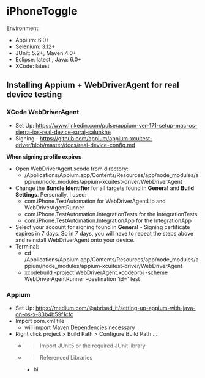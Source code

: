 # iPhoneToggle
Environment: 
- Appium: 6.0+
- Selenium: 3.12+
- JUnit: 5.2+, Maven:4.0+
- Eclipse: latest , Java: 6.0+
- XCode: latest


## **Installing Appium + WebDriverAgent for real device testing**
### **XCode WebDriverAgent**
  - Set Up: https://www.linkedin.com/pulse/appium-ver-171-setup-mac-os-sierra-ios-real-device-suraj-salunkhe
  - Signing - https://github.com/appium/appium-xcuitest-driver/blob/master/docs/real-device-config.md
  
  **When signing profile expires**
  - Open WebDriverAgent.xcode from directory:
     - /Applications/Appium.app/Contents/Resources/app/node_modules/appium/node_modules/appium-xcuitest-driver/WebDriverAgent
  - Change the **Bundle Identifier** for all targets found in **General** and **Build Settings**. Personally, I used:
    - com.iPhone.TestAutomation for WebDriverAgentLib and WebDriverAgentRunner
    - com.iPhone.TestAutomation.IntegrationTests for the IntegrationTests
    - com.iPhone.TestAutomation.IntegrationApp for the IntegrationApp
   - Select your account for signing found in **General**
    - Signing certificate expires in 7 days. So in 7 days, you will have to repeat the steps above and reinstall WebDriverAgent onto your device.
   - Terminal:
      - cd /Applications/Appium.app/Contents/Resources/app/node_modules/appium/node_modules/appium-xcuitest-driver/WebDriverAgent    
      - xcodebuild -project WebDriverAgent.xcodeproj -scheme WebDriverAgentRunner -destination 'id=<udid>' test
  
### **Appium**
- Set Up: https://medium.com/@abrisad_it/setting-up-appium-with-java-on-os-x-83b4b59f1cfc
- Import pom.xml file 
   - will import Maven Dependencies necessary
- Right click project > Build Path > Configure Build Path ...
    - > Import JUnit5 or the required JUnit library
    - > Referenced Libraries
      - hi


  
  
  





  
